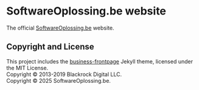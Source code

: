 # SoftwareOplossing.be website

The official [SoftwareOplossing.be](https://softwareoplossing.be) website.

## Copyright and License

This project includes the [business-frontpage](https://business-frontpage.webjeda.com/) Jekyll theme, licensed under the MIT License.  
Copyright © 2013-2019 Blackrock Digital LLC.  
Copyright © 2025 SoftwareOplossing.be.

